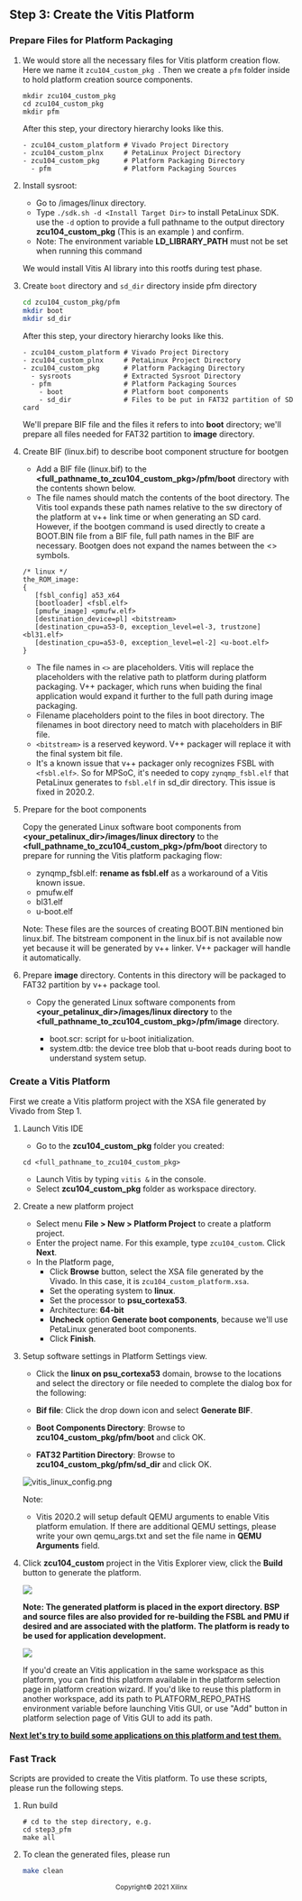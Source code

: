 <!--
# Copyright 2020 Xilinx Inc.
#
# Licensed under the Apache License, Version 2.0 (the "License");
# you may not use this file except in compliance with the License.
# You may obtain a copy of the License at
#
#     http://www.apache.org/licenses/LICENSE-2.0
#
# Unless required by applicable law or agreed to in writing, software
# distributed under the License is distributed on an "AS IS" BASIS,
# WITHOUT WARRANTIES OR CONDITIONS OF ANY KIND, either express or implied.
# See the License for the specific language governing permissions and
# limitations under the License.
-->

## Step 3: Create the Vitis Platform

### Prepare Files for Platform Packaging

1. We would store all the necessary files for Vitis platform creation flow. Here we name it ```zcu104_custom_pkg ```. Then we create a `pfm` folder inside to hold platform creation source components. 

   ```
   mkdir zcu104_custom_pkg
   cd zcu104_custom_pkg
   mkdir pfm
   ```
   After this step, your directory hierarchy looks like this.

   ```
   - zcu104_custom_platform # Vivado Project Directory
   - zcu104_custom_plnx     # PetaLinux Project Directory
   - zcu104_custom_pkg      # Platform Packaging Directory
     - pfm                  # Platform Packaging Sources
   ```

2. Install sysroot: 

   - Go to <PetaLinux Project>/images/linux directory.
   - Type `./sdk.sh -d <Install Target Dir>` to install PetaLinux SDK. use the `-d` option to provide a full pathname to the output directory **zcu104_custom_pkg** (This is an example ) and confirm.
   - Note: The environment variable **LD_LIBRARY_PATH** must not be set when running this command

   We would install Vitis AI library into this rootfs during test phase.



3. Create `boot` directory and `sd_dir` directory inside pfm directory

   ```bash
   cd zcu104_custom_pkg/pfm
   mkdir boot
   mkdir sd_dir
   ```
   After this step, your directory hierarchy looks like this.

   ```
   - zcu104_custom_platform # Vivado Project Directory
   - zcu104_custom_plnx     # PetaLinux Project Directory
   - zcu104_custom_pkg      # Platform Packaging Directory
     - sysroots             # Extracted Sysroot Directory
     - pfm                  # Platform Packaging Sources
       - boot               # Platform boot components
       - sd_dir             # Files to be put in FAT32 partition of SD card
   ```

   We'll prepare BIF file and the files it refers to into **boot** directory; we'll prepare all files needed for FAT32 partition to **image** directory.

4. Create BIF (linux.bif) to describe boot component structure for bootgen


   - Add a BIF file (linux.bif) to the **<full_pathname_to_zcu104_custom_pkg>/pfm/boot** directory with the contents shown below. 
   - The file names should match the contents of the boot directory. The Vitis tool expands these path names relative to the sw directory of the platform at v++ link time or when generating an SD card. However, if the bootgen command is used directly to create a BOOT.BIN file from a BIF file, full path names in the BIF are necessary. Bootgen does not expand the names between the <> symbols.

   ```
   /* linux */
   the_ROM_image:
   {
      [fsbl_config] a53_x64
      [bootloader] <fsbl.elf>
      [pmufw_image] <pmufw.elf>
      [destination_device=pl] <bitstream>
      [destination_cpu=a53-0, exception_level=el-3, trustzone] <bl31.elf>
      [destination_cpu=a53-0, exception_level=el-2] <u-boot.elf>
   }
   ```

   - The file names in `<>` are placeholders. Vitis will replace the placeholders with the relative path to platform during platform packaging. V++ packager, which runs when buiding the final application would expand it further to the full path during image packaging.
   - Filename placeholders point to the files in boot directory. The filenames in boot directory need to match with placeholders in BIF file.
   - `<bitstream>` is a reserved keyword. V++ packager will replace it with the final system bit file.
   - It's a known issue that v++ packager only recognizes FSBL with `<fsbl.elf>`. So for MPSoC, it's needed to copy `zynqmp_fsbl.elf` that PetaLinux generates to `fsbl.elf` in sd_dir directory. This issue is fixed in 2020.2.

5. Prepare for the boot components

   Copy the generated Linux software boot components from **<your_petalinux_dir>/images/linux directory** to the **<full_pathname_to_zcu104_custom_pkg>/pfm/boot** directory to prepare for running the Vitis platform packaging flow:

   <!--TODO: Update file name. Vitis known issue is resolved.-->
   - zynqmp_fsbl.elf: **rename as fsbl.elf** as a workaround of a Vitis known issue.
   - pmufw.elf
   - bl31.elf
   - u-boot.elf

   Note: These files are the sources of creating BOOT.BIN mentioned bin linux.bif. The bitstream component in the linux.bif is not available now yet because it will be generated by v++ linker. V++ packager will handle it automatically.


6. Prepare **image** directory. Contents in this directory will be packaged to FAT32 partition by v++ package tool.

   - Copy the generated Linux software components from **<your_petalinux_dir>/images/linux directory** to the **<full_pathname_to_zcu104_custom_pkg>/pfm/image** directory.

     - boot.scr: script for u-boot initialization. 
     - system.dtb: the device tree blob that u-boot reads during boot to understand system setup.

### Create a Vitis Platform

First we create a Vitis platform project with the XSA file generated by Vivado from Step 1.

1. Launch Vitis IDE
   - Go to the **zcu104_custom_pkg** folder you created:

   ```
   cd <full_pathname_to_zcu104_custom_pkg>
   ```

   - Launch Vitis by typing `vitis &` in the console.
   - Select **zcu104_custom_pkg** folder as workspace directory.

2. Create a new platform project

   - Select menu **File > New > Platform Project** to create a platform project.<br />
   - Enter the project name. For this example, type ```zcu104_custom```. Click **Next**.
   - In the Platform page,
     - Click **Browse** button, select the XSA file generated by the Vivado. In this case, it is ```zcu104_custom_platform.xsa```.</br>
     - Set the operating system to **linux**.</br>
     - Set the processor to **psu_cortexa53**.</br>
     - Architecture: **64-bit**</br>
     - **Uncheck** option **Generate boot components**, because we'll use PetaLinux generated boot components.</br>
     - Click **Finish**.

3. Setup software settings in Platform Settings view.

   - Click the **linux on psu_cortexa53** domain, browse to the locations and select the directory or file needed to complete the dialog box for the following:

   - **Bif file**: Click the drop down icon and select **Generate BIF**.
   - **Boot Components Directory**: Browse to **zcu104_custom_pkg/pfm/boot** and click OK.
   - **FAT32 Partition Directory**: Browse to **zcu104_custom_pkg/pfm/sd_dir** and click OK.

   ![vitis_linux_config.png](./images/vitis_linux_config.png)

   Note:

   - Vitis 2020.2 will setup default QEMU arguments to enable Vitis platform emulation. If there are additional QEMU settings, please write your own qemu_args.txt and set the file name in **QEMU Arguments** field.

4. Click **zcu104_custom** project in the Vitis Explorer view, click the **Build** button to generate the platform.

   ![](./images/build_vitis_platform.png)

   **Note: The generated platform is placed in the export directory. BSP and source files are also provided for re-building the FSBL and PMU if desired and are associated with the platform. The platform is ready to be used for application development.**

   ![](./images/vitis_platform_output.png)

   If you'd create an Vitis application in the same workspace as this platform, you can find this platform available in the platform selection page in platform creation wizard. If you'd like to reuse this platform in another workspace, add its path to PLATFORM_REPO_PATHS environment variable before launching Vitis GUI, or use "Add" button in platform selection page of Vitis GUI to add its path.

**[Next let's try to build some applications on this platform and test them.](./step4.md)**

### Fast Track

Scripts are provided to create the Vitis platform. To use these scripts, please run the following steps.

1. Run build

   ```
   # cd to the step directory, e.g.
   cd step3_pfm
   make all
   ```

2. To clean the generated files, please run

   ```bash
   make clean
   ```

<p align="center"><sup>Copyright&copy; 2021 Xilinx</sup></p>
